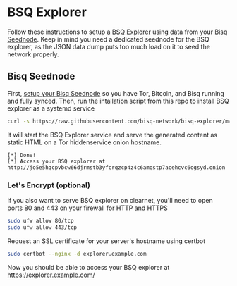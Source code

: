 # BSQ Explorer

Follow these instructions to setup a [BSQ Explorer](https://explorer.bisq.network) using data from your [Bisq Seednode](https://github.com/bisq-network/bisq/tree/master/seednode). Keep in mind you need a dedicated seednode for the BSQ explorer, as the JSON data dump puts too much load on it to seed the network properly.

## Bisq Seednode

First, [setup your Bisq Seednode](https://github.com/bisq-network/bisq/tree/master/seednode#bisq-seed-node) so you have Tor, Bitcoin, and Bisq running and fully synced. Then, run the intallation script from this repo to install BSQ explorer as a systemd service
```bash
curl -s https://raw.githubusercontent.com/bisq-network/bisq-explorer/master/install_bsq_explorer_debian.sh | sudo bash
```
It will start the BSQ Explorer service and serve the generated content as static HTML on a Tor hiddenservice onion hostname.
```
[*] Done!
[*] Access your BSQ explorer at http://jo5e5hqcpvbcw66djrmstb3yfcrqzcp4z4c6amqstp7acehcvc6ogsyd.onion
```

### Let's Encrypt (optional)

If you also want to serve BSQ explorer on clearnet, you'll need to open ports 80 and 443 on your firewall for HTTP and HTTPS
```bash
sudo ufw allow 80/tcp
sudo ufw allow 443/tcp
```

Request an SSL certificate for your server's hostname using certbot
```bash
sudo certbot --nginx -d explorer.example.com
```

Now you should be able to access your BSQ explorer at https://explorer.example.com/
